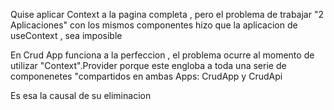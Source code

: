Quise aplicar Context a la pagina completa , pero el problema de trabajar "2 Aplicaciones" 
con los mismos componentes hizo que la aplicacion de useContext , sea imposible

En Crud App funciona a la perfeccion , el problema ocurre al momento de utilizar "Context".Provider
porque este engloba a toda una serie de componenetes "compartidos en ambas Apps: CrudApp y CrudApi

Es esa la causal de su eliminacion
